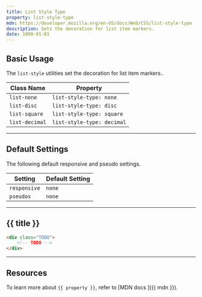 ```yaml
---
title: List Style Type
property: list-style-type
mdn: https://developer.mozilla.org/en-US/docs/Web/CSS/list-style-type
description: Sets the decoration for list item markers.
date: 1000-01-01
---
```


## Basic Usage

The `list-style` utilities set the decoration for list item markers..

| Class Name     | Property                   |
| -------------- | -------------------------- |
| `list-none`    | `list-style-type: none`    |
| `list-disc`    | `list-style-type: disc`    |
| `list-square`  | `list-style-type: square`  |
| `list-decimal` | `list-style-type: decimal` |

---

## Default Settings

The following default responsive and pseudo settings.

| Setting      | Default Setting |
| ------------ | --------------- |
| `responsive` | `none`          |
| `pseudos`    | `none`          |

---

## {{ title }}

<div class="bg-silver-200 p-20 h-256 radius-md flex flex-wrap align-content-center">
  <!-- ... -->
</div>

```html
<div class="TODO">
	<!-- TODO -->
</div>
```

---

## Resources

To learn more about `{{ property }}`, refer to [MDN docs <i class="far fa-external-link ml-6"></i>]({{ mdn }}).
